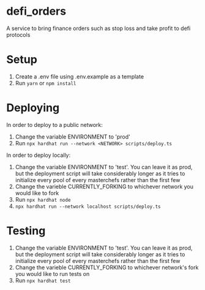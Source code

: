 # defi_orders

A service to bring finance orders such as stop loss and take profit to defi protocols

# Setup

1) Create a .env file using .env.example as a template
2) Run `yarn` or `npm install`

# Deploying

In order to deploy to a public network:

1) Change the variable ENVIRONMENT to 'prod'
2) Run `npx hardhat run --network <NETWORK> scripts/deploy.ts`

In order to deploy locally:

1) Change the variable ENVIRONMENT to 'test'. You can leave it as prod, but the deployment script will take considerably longer as it tries to initialize every pool of every masterchefs rather than the first few
2) Change the varieble CURRENTLY_FORKING to whichever network you would like to fork
3) Run `npx hardhat node`
4) `npx hardhat run --network localhost scripts/deploy.ts`

# Testing

1) Change the variable ENVIRONMENT to 'test'. You can leave it as prod, but the deployment script will take considerably longer as it tries to initialize every pool of every masterchefs rather than the first few
2) Change the varieble CURRENTLY_FORKING to whichever network's fork you would like to run tests on
3) Run `npx hardhat test`

